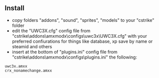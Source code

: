## Install
* copy folders "addons", "sound", "sprites", "models" to your "cstrike" folder
* edit the "UWC3X.cfg" config file from "cstrike\addons\amxmodx\configs\uwc3x\UWC3X.cfg" with your preferred confiurations for things like database, xp save by name or steamid and others
* insert at the bottom of "plugins.ini" config file from "cstrike\addons\amxmodx\configs\plugins.ini" the following:
```
uwc3x.amxx
crx_nonamechange.amxx
```